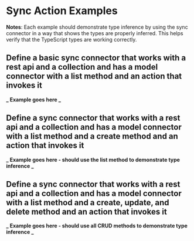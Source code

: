 # Sync Action Examples

**Notes**: Each example should demonstrate type inference by using the sync connector in a way that shows the types are properly inferred. This helps verify that the TypeScript types are working correctly.

## Define a basic sync connector that works with a rest api and a collection and has a model connector with a list method and an action that invokes it

**_ Example goes here _**

## Define a sync connector that works with a rest api and a collection and has a model connector with a list method and a create method and an action that invokes it

**_ Example goes here - should use the list method to demonstrate type inference _**

## Define a sync connector that works with a rest api and a collection and has a model connector with a list method and a create, update, and delete method and an action that invokes it

**_ Example goes here - should use all CRUD methods to demonstrate type inference _**
